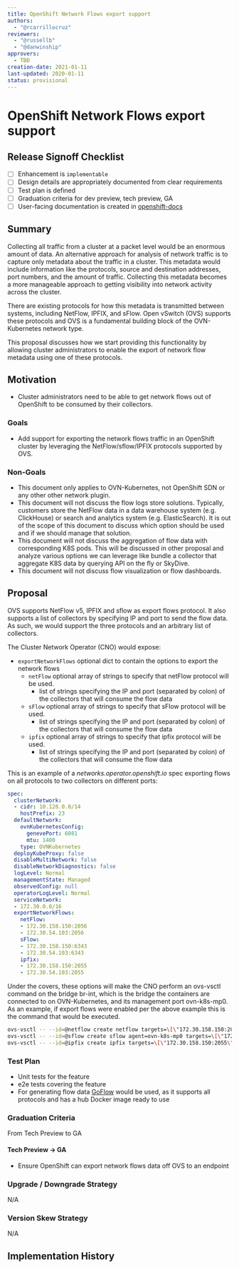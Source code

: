```yaml
---
title: OpenShift Network Flows export support
authors:
  - "@rcarrillocruz"
reviewers:
  - "@russellb"
  - "@danwinship"
approvers:
  - TBD
creation-date: 2021-01-11
last-updated: 2020-01-11
status: provisional
---
```


# OpenShift Network Flows export support

## Release Signoff Checklist

- [ ] Enhancement is `implementable`
- [ ] Design details are appropriately documented from clear requirements
- [ ] Test plan is defined
- [ ] Graduation criteria for dev preview, tech preview, GA
- [ ] User-facing documentation is created in [openshift-docs](https://github.com/openshift/openshift-docs/)

## Summary

Collecting all traffic from a cluster at a packet level would be an enormous amount of data.
An alternative approach for analysis of network traffic is to capture only metadata about the traffic in a cluster.
This metadata would include information like the protocols, source and destination addresses, port numbers, and the amount of traffic.
Collecting this metadata becomes a more manageable approach to getting visibility into network activity across the cluster.

There are existing protocols for how this metadata is transmitted between systems, including NetFlow, IPFIX, and sFlow.
Open vSwitch (OVS) supports these protocols and OVS is a fundamental building block of the OVN-Kubernetes network type.

This proposal discusses how we start providing this functionality by allowing cluster administrators to enable the export of network flow metadata using one of these protocols.

## Motivation

* Cluster administrators need to be able to get network flows out of OpenShift to be consumed by their collectors.

### Goals

- Add support for exporting the network flows traffic in an OpenShift cluster by leveraging the NetFlow/sflow/IPFIX protocols supported by OVS.

### Non-Goals

- This document only applies to OVN-Kubernetes, not OpenShift SDN or any other other network plugin.
- This document will not discuss the flow logs store solutions. Typically, customers store the NetFlow data in a data warehouse system (e.g. ClickHouse) or search and analytics system (e.g. ElasticSearch).
  It is out of the scope of this document to discuss which option should be used and if we should manage that solution.
- This document will not discuss the aggregation of flow data with corresponding K8S pods. This will be discussed in other proposal and analyze various options
  we can leverage like bundle a collector that aggregate K8S data by querying API on the fly or SkyDive.
- This document will not discuss flow visualization or flow dashboards.

## Proposal

OVS supports NetFlow v5, IPFIX and sflow as export flows protocol. It also supports a list of collectors by specifying IP and port to send the flow data.
As such, we would support the three protocols and an arbitrary list of collectors.

The Cluster Network Operator (CNO) would expose:
* `exportNetworkFlows` optional dict to contain the options to export the network flows
  * `netFlow` optional array of strings to specify that netFlow protocol will be used.
    * list of strings specifying the IP and port (separated by colon)  of the collectors that will consume the flow data
  * `sFlow` optional array of strings to specify that sFlow protocol will be used.
    * list of strings specifying the IP and port (separated by colon)  of the collectors that will consume the flow data
  * `ipfix` optional array of strings to specify that ipfix protocol will be used.
    * list of strings specifying the IP and port (separated by colon)  of the collectors that will consume the flow data

This is an example of a *networks.operator.openshift.io* spec exporting flows on all protocols to two collectors on different ports:

```yaml
spec:
  clusterNetwork:
  - cidr: 10.128.0.0/14
    hostPrefix: 23
  defaultNetwork:
    ovnKubernetesConfig:
      genevePort: 6081
      mtu: 1400
    type: OVNKubernetes
  deployKubeProxy: false
  disableMultiNetwork: false
  disableNetworkDiagnostics: false
  logLevel: Normal
  managementState: Managed
  observedConfig: null
  operatorLogLevel: Normal
  serviceNetwork:
  - 172.30.0.0/16
  exportNetworkFlows:
    netFlow:
    - 172.30.158.150:2056
    - 172.30.54.103:2056
    sFlow:
    - 172.30.158.150:6343
    - 172.30.54.103:6343
    ipfix:
    - 172.30.158.150:2055
    - 172.30.54.103:2055
```

Under the covers, these options will make the CNO perform an ovs-vsctl command on the bridge br-int, which is the bridge the containers are connected to on OVN-Kubernetes, and its management port ovn-k8s-mp0.
As an example, if export flows were enabled per the above example this is the command that would be executed.

```bash
ovs-vsctl -- --id=@netflow create netflow targets=\[\"172.30.158.150:2056\",\"172.30.54.103:2056\"\] -- set bridge br-int netflow=@netflow
ovs-vsctl -- --id=@sflow create sflow agent=ovn-k8s-mp0 targets=\[\"172.30.158.150:6343\",\"172.30.54.103:6343\"\] header=128 sampling=64 polling=10 -- set bridge br-int sflow=@sflow
ovs-vsctl -- --id=@ipfix create ipfix targets=\[\"172.30.158.150:2055\",\"172.30.54.103:2055\"\] obs_domain_id=123 obs_point=456 sampling=1 -- set bridge br-int ipfix=@ipfix
```

### Test Plan

- Unit tests for the feature
- e2e tests covering the feature
- For generating flow data [GoFlow](https://github.com/cloudflare/goflow) would be used, as it supports all protocols and has a hub Docker image ready to use

### Graduation Criteria

From Tech Preview to GA

#### Tech Preview -> GA

- Ensure OpenShift can export network flows data off OVS to an endpoint

### Upgrade / Downgrade Strategy

N/A

### Version Skew Strategy

N/A

## Implementation History
